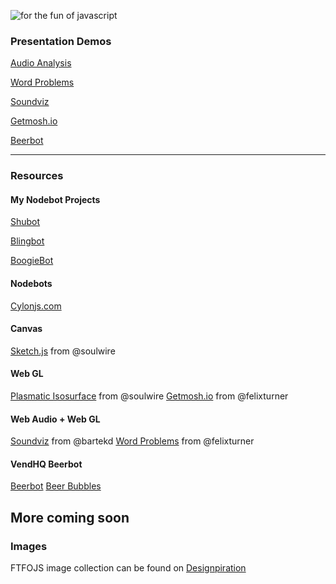![for the fun of javascript](https://cloud.githubusercontent.com/assets/1064684/7306797/1cfb06a0-ea5c-11e4-9305-f9b4732bd20f.png)


### Presentation Demos

<a href="http://www.airtightinteractive.com/demos/js/uberviz/audioanalysis/" target="_blank">Audio Analysis</a>

<a href="http://www.airtightinteractive.com/demos/js/uberviz/wordproblems/" target="_blank">Word Problems</a>

<a href="http://all.toolprototype.com/soundviz/" target="_blank">Soundviz</a>

<a href="http://getmosh.io" target="_blank">Getmosh.io</a>

<a href="http://beerbot.sys.vendhq.com/" target="_blank">Beerbot</a>

________

### Resources

#### My Nodebot Projects

<a href="https://github.com/sehsarah/shubot" target="_blank">Shubot</a>

<a href="https://github.com/sehsarah/blingbot" target="_blank">Blingbot</a>

<a href="https://github.com/sehsarah/boogie-bot" target="_blank">BoogieBot</a>

#### Nodebots

<a href="http://cylonjs.com" target="_blank">Cylonjs.com</a>

#### Canvas

<a href="http://soulwire.github.io/sketch.js/" target="_blank">Sketch.js</a> from @soulwire

#### Web GL

<a href="http://soulwire.github.io/Plasmatic-Isosurface/" target="_blank">Plasmatic Isosurface</a> from @soulwire
<a href="http://getmosh.io" target="_blank">Getmosh.io</a> from @felixturner

#### Web Audio + Web GL

<a href="http://all.toolprototype.com/soundviz/" target="_blank">Soundviz</a> from @bartekd
<a href="http://www.airtightinteractive.com/demos/js/uberviz/wordproblems/" target="_blank">Word Problems</a> from @felixturner

#### VendHQ Beerbot

<a href="http://beerbot.sys.vendhq.com" target="_blank">Beerbot</a>
<a href="https://github.com/sehsarah/beer-bubbles" target="_blank">Beer Bubbles</a>


## More coming soon


### Images

FTFOJS image collection can be found on <a href="http://designspiration.net/sehsarah/ftfojs/" target="_blank">Designpiration</a>

